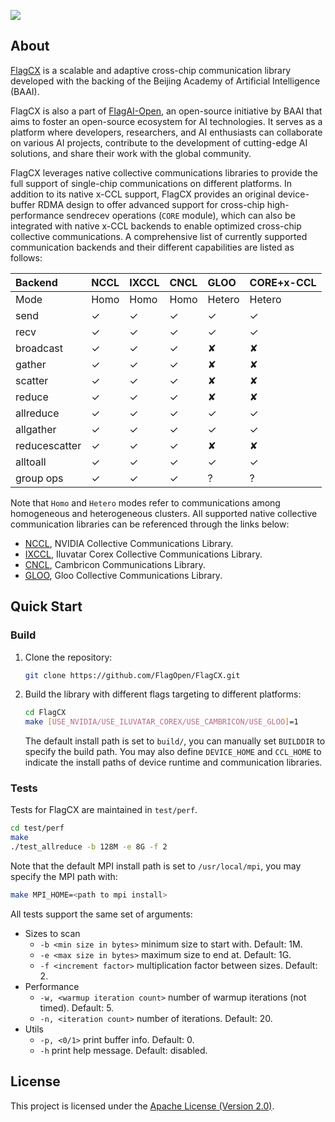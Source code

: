 [<img src="flagopen.png">](https://flagopen.baai.ac.cn/)

## About

[FlagCX](https://github.com/FlagOpen/FlagCX.git) is a scalable and adaptive cross-chip communication library developed with the backing of the Beijing Academy of Artificial Intelligence (BAAI).

FlagCX is also a part of [FlagAI-Open](https://flagopen.baai.ac.cn/), an open-source initiative by BAAI that aims to foster an open-source ecosystem for AI technologies. It serves as a platform where developers, researchers, and AI enthusiasts can collaborate on various AI projects, contribute to the development of cutting-edge AI solutions, and share their work with the global community.

FlagCX leverages native collective communications libraries to provide the full support of single-chip communications on different platforms. In addition to its native x-CCL support, FlagCX provides an original device-buffer RDMA design to offer advanced support for cross-chip high-performance sendrecev operations (`CORE` module), which can also be integrated with native x-CCL backends to enable optimized cross-chip collective communications. A comprehensive list of currently supported communication backends and their different capabilities are listed as follows:

| Backend       | NCCL | IXCCL  | CNCL | GLOO    | CORE+x-CCL |
|:--------------|:-----|:-------|:-----|:--------|:-----------|
| Mode          | Homo | Homo   | Homo | Hetero  | Hetero     |
| send          | ✓    | ✓      | ✓    | ✓       | ✓          |
| recv          | ✓    | ✓      | ✓    | ✓       | ✓          |
| broadcast     | ✓    | ✓      | ✓    | ✘       | ✘          |
| gather        | ✓    | ✓      | ✓    | ✘       | ✘          |
| scatter       | ✓    | ✓      | ✓    | ✘       | ✘          |
| reduce        | ✓    | ✓      | ✓    | ✘       | ✘          |
| allreduce     | ✓    | ✓      | ✓    | ✓       | ✓          |
| allgather     | ✓    | ✓      | ✓    | ✓       | ✓          |
| reducescatter | ✓    | ✓      | ✓    | ✘       | ✘          |
| alltoall      | ✓    | ✓      | ✓    | ✓       | ✓          |
| group ops     | ✓    | ✓      | ✓    | ?       | ?          |

Note that `Homo` and `Hetero` modes refer to communications among homogeneous and heterogeneous clusters. All supported native collective communication libraries can be referenced through the links below:

- [NCCL](https://github.com/NVIDIA/nccl), NVIDIA Collective Communications Library.
- [IXCCL](https://www.iluvatar.com/software?fullCode=cpjs-rj-rjz), Iluvatar Corex Collective Communications Library.
- [CNCL](https://www.cambricon.com/docs/sdk_1.7.0/cncl_1.2.1/user_guide/index.html#), Cambricon Communications Library.
- [GLOO](https://github.com/facebookincubator/gloo), Gloo Collective Communications Library.

## Quick Start

### Build 
1. Clone the repository:
    ```sh
    git clone https://github.com/FlagOpen/FlagCX.git
    ```

2. Build the library with different flags targeting to different platforms:
    ```sh
    cd FlagCX
    make [USE_NVIDIA/USE_ILUVATAR_COREX/USE_CAMBRICON/USE_GLOO]=1
    ```
    The default install path is set to `build/`, you can manually set `BUILDDIR` to specify the build path. You may also define `DEVICE_HOME` and `CCL_HOME` to indicate the install paths of device runtime and communication libraries.

### Tests

Tests for FlagCX are maintained in `test/perf`.
```sh
cd test/perf
make
./test_allreduce -b 128M -e 8G -f 2
```
Note that the default MPI install path is set to `/usr/local/mpi`, you may specify the MPI path with:
```sh
make MPI_HOME=<path to mpi install>
```

All tests support the same set of arguments:

* Sizes to scan
  * `-b <min size in bytes>` minimum size to start with. Default: 1M.
  * `-e <max size in bytes>` maximum size to end at. Default: 1G.
  * `-f <increment factor>` multiplication factor between sizes. Default: 2.
* Performance
  * `-w, <warmup iteration count>` number of warmup iterations (not timed). Default: 5.
  * `-n, <iteration count>` number of iterations. Default: 20.
* Utils
  * `-p, <0/1>` print buffer info. Default: 0.
  * `-h` print help message. Default: disabled.

## License

This project is licensed under the [Apache License (Version 2.0)](https://github.com/FlagOpen/FlagCX/blob/main/LICENSE).